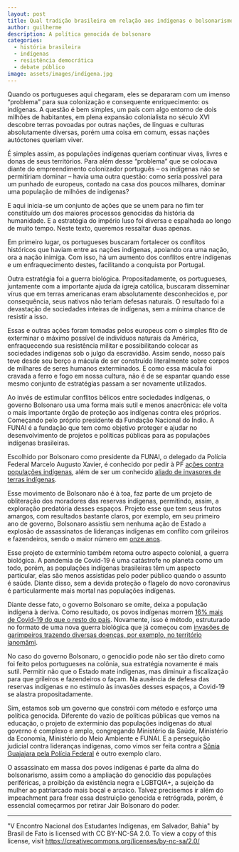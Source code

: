```yaml
---
layout: post
title: Qual tradição brasileira em relação aos indígenas o bolsonarismo carrega?
author: guilherme
description: A política genocida de bolsonaro
categories:
  - história brasileira
  - indígenas
  - resistência democrática
  - debate público
image: assets/images/indígena.jpg
---
```


Quando os portugueses aqui chegaram, eles se depararam com um imenso “problema” para sua colonização e consequente enriquecimento: os indígenas. A questão é bem simples, um país com algo entorno de dois milhões de habitantes, em plena expansão colonialista no século XVI descobre terras povoadas por outras nações, de línguas e culturas absolutamente diversas, porém uma coisa em comum, essas nações autóctones queriam viver.

É simples assim, as populações indígenas queriam continuar vivas, livres e donas de seus territórios. Para além desse “problema” que se colocava diante do empreendimento colonizador português – os indígenas não se permitiriam dominar – havia uma outra questão: como seria possível para um punhado de europeus, contado na casa dos poucos milhares, dominar uma população de milhões de indígenas?

E aqui inicia-se um conjunto de ações que se unem para no fim ter constituído um dos maiores processos genocidas da história da humanidade. E a estratégia do império luso foi diversa e espalhada ao longo de muito tempo. Neste texto, queremos ressaltar duas apenas.

Em primeiro lugar, os portugueses buscaram fortalecer os conflitos históricos que haviam entre as nações indígenas, apoiando ora uma nação, ora a nação inimiga. Com isso, há um aumento dos conflitos entre indígenas e um enfraquecimento destes, facilitando a conquista por Portugal.

Outra estratégia foi a guerra biológica. Propositadamente, os portugueses, juntamente com a importante ajuda da igreja católica, buscaram disseminar vírus que em terras americanas eram absolutamente desconhecidos e, por consequência, seus nativos não teriam defesas naturais. O resultado foi a devastação de sociedades inteiras de indígenas, sem a mínima chance de resistir a isso.

Essas e outras ações foram tomadas pelos europeus com o simples fito de exterminar o máximo possível de indivíduos naturais da América, enfraquecendo sua resistência militar e possibilitando colocar as sociedades indígenas sob o julgo da escravidão. Assim sendo, nosso país teve desde seu berço a mácula de ser construído literalmente sobre corpos de milhares de seres humanos exterminados. E como essa mácula foi cravada a ferro e fogo em nossa cultura, não é de se espantar quando esse mesmo conjunto de estratégias passam a ser novamente utilizados.

Ao invés de estimular conflitos bélicos entre sociedades indígenas, o governo Bolsonaro usa uma forma mais sutil e menos anacrônica: ele volta o mais importante órgão de proteção aos indígenas contra eles próprios. Começando pelo próprio presidente da Fundação Nacional do Índio. A FUNAI é a fundação que tem como objetivo proteger e ajudar no desenvolvimento de projetos e políticas públicas para as populações indígenas brasileiras.

Escolhido por Bolsonaro como presidente da FUNAI, o delegado da Polícia Federal Marcelo Augusto Xavier, é conhecido por pedir à PF [ações contra populações indígenas](https://www.brasildefato.com.br/2019/07/19/funai-e-entregue-a-delegado-que-pediu-acoes-da-pf-contra-guaranis-em-2017), além de ser um conhecido [aliado de invasores de terras indígenas](https://www.brasildefato.com.br/2020/07/31/chefe-da-funai-foi-aliado-de-invasores-de-terra-indigena-no-mt). 

Esse movimento de Bolsonaro não é à toa, faz parte de um projeto de obliteração dos moradores das reservas indígenas, permitindo, assim, a exploração predatória desses espaços. Projeto esse que tem seus frutos amargos, com resultados bastante claros, por exemplo, em seu primeiro ano de governo, Bolsonaro assistiu sem nenhuma ação de Estado a explosão de assassinatos de lideranças indígenas em conflito com grileiros e fazendeiros, sendo o maior número em [onze anos](https://g1.globo.com/natureza/noticia/2019/12/10/mortes-de-liderancas-indigenas-batem-recorde-em-2019-diz-pastoral-da-terra.ghtml).

Esse projeto de extermínio também retoma outro aspecto colonial, a guerra biológica. A pandemia de Covid-19 é uma catástrofe no planeta como um todo, porém, as populações indígenas brasileiras têm um aspecto particular, elas são menos assistidas pelo poder público quando o assunto é saúde. Diante disso, sem a devida proteção o flagelo do novo coronavírus é particularmente mais mortal nas populações indígenas.

Diante desse fato, o governo Bolsonaro se omite, deixa a população indígena à deriva. Como resultado, os povos indígenas morrem [16% mais de Covid-19 do que o resto do país](https://www.poder360.com.br/coronavirus/mortalidade-por-covid-19-entre-indigenas-e-16-maior-dw/). Novamente, isso é método, estruturado no formato de uma nova guerra biológica que já começou com [invasões de garimpeiros trazendo diversas doenças, por exemplo, no território ianomâmi](https://www.uol.com.br/vivabem/noticias/redacao/2020/05/02/covid-19-e-indigenas-os-desafios-no-combate-ao-novo-coronavirus.htm). 

No caso do governo Bolsonaro, o genocídio pode não ser tão direto como foi feito pelos portugueses na colônia, sua estratégia novamente é mais sutil. Permitir não que o Estado mate indígenas, mas diminuir a fiscalização para que grileiros e fazendeiros o façam. Na ausência de defesa das reservas indígenas e no estímulo às invasões desses espaços, a Covid-19 se alastra propositadamente.

Sim, estamos sob um governo que constrói com método e esforço uma política genocida. Diferente do vazio de políticas públicas que vemos na educação, o projeto de extermínio das populações indígenas do atual governo é complexo e amplo, congregando Ministério da Saúde, Ministério da Economia, Ministério do Meio Ambiente e FUNAI. E a perseguição judicial contra lideranças indígenas, como vimos ser feita contra a [Sônia Guajajara pela Polícia Federal](https://g1.globo.com/politica/noticia/2021/05/05/justica-federal-manda-pf-arquivar-inquerito-que-investiga-lider-indigena.ghtml) é outro exemplo claro. 

O assassinato em massa dos povos indígenas é parte da alma do bolsonarismo, assim como a ampliação do genocídio das populações periféricas, a proibição da existência negra e LGBTQIA+, a sujeição da mulher ao patriarcado mais boçal e arcaico. Talvez precisemos ir além do impeachment para frear essa destruição genocida e retrógrada, porém, é essencial começarmos por retirar Jair Bolsonaro do poder.

---

"V Encontro Nacional dos Estudantes Indígenas, em Salvador, Bahia" by Brasil de Fato is licensed with CC BY-NC-SA 2.0. To view a copy of this license, visit https://creativecommons.org/licenses/by-nc-sa/2.0/
